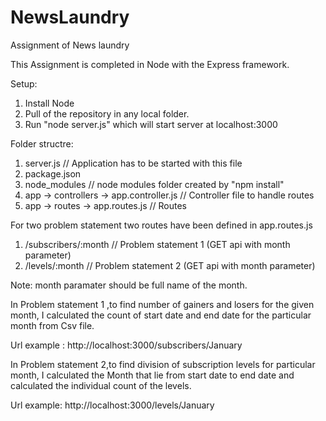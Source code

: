 # NewsLaundry
Assignment of News laundry


This Assignment is completed in Node with the Express framework.

Setup:
1) Install Node
2) Pull of the repository in any local folder.
3) Run "node server.js" which will start server at localhost:3000

Folder structre:

1) server.js  // Application has to be started with this file
2) package.json 
2) node_modules // node modules folder created by "npm install"
3) app -> controllers -> app.controller.js  // Controller file to handle routes
4) app -> routes -> app.routes.js  // Routes 


For two problem statement two routes have been defined in app.routes.js

1) /subscribers/:month   // Problem statement 1 (GET api with month parameter)
2) /levels/:month  // Problem statement 2 (GET api with month parameter)

Note: month paramater should be full name of the month.

In Problem statement 1 ,to find number of gainers and losers for the given month,
I calculated the count of start date and end date for the particular month from Csv file.

Url example : http://localhost:3000/subscribers/January 

In Problem statement 2,to find division of subscription levels for particular month,
I calculated the Month that lie from start date to end date and calculated the individual count of the levels.

Url example: http://localhost:3000/levels/January
